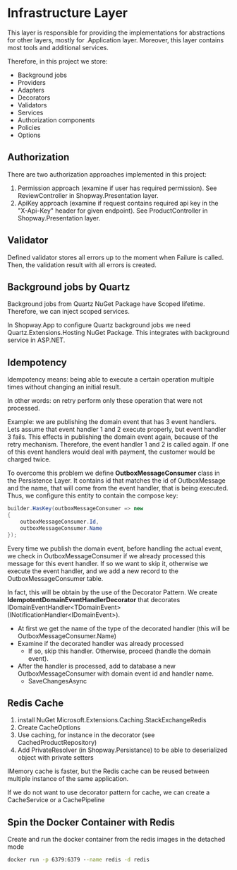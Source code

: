 ﻿# Infrastructure Layer

This layer is responsible for providing the implementations for abstractions for other layers, mostly for .Application layer.
Moreover, this layer contains most tools and additional services.

Therefore, in this project we store:

- Background jobs
- Providers
- Adapters
- Decorators
- Validators
- Services
- Authorization components
- Policies
- Options

## Authorization

There are two authorization approaches implemented in this project:
1. Permission approach (examine if user has required permission). See ReviewController in Shopway.Presentation layer.
2. ApiKey approach (examine if request contains required api key in the "X-Api-Key" header for given endpoint). See ProductController in Shopway.Presentation layer.

## Validator

Defined validator stores all errors up to the moment when Failure is called. Then, the validation result with all errors is created.

## Background jobs by Quartz

Background jobs from Quartz NuGet Package have Scoped lifetime.
Therefore, we can inject scoped services.

In Shopway.App to configure Quartz background jobs we need Quartz.Extensions.Hosting NuGet Package. This integrates with background service in ASP.NET.

## Idempotency

Idempotency means: being able to execute a certain operation multiple times without changing an initial result.

In other words: on retry perform only these operation that were not processed.

Example: we are publishing the domain event that has 3 event handlers. Lets assume that event handler 1 and 2 execute properly, but event handler 3 fails.
This effects in publishing the domain event again, because of the retry mechanism. Therefore, the event handler 1 and 2 is called again.
If one of this event handlers would deal with payment, the customer would be charged twice.

To overcome this problem we define **OutboxMessageConsumer** class in the Persistence Layer. 
It contains id that matches the id of OutboxMessage and the name, that will come from the event handler, that is being executed.
Thus, we configure this entity to contain the compose key:

```csharp
builder.HasKey(outboxMessageConsumer => new
{
    outboxMessageConsumer.Id,
    outboxMessageConsumer.Name
});
```

Every time we publish the domain event, before handling the actual event, we check in OutboxMessageConsumer if we already processed this message for this event handler.
If so we want to skip it, otherwise we execute the event handler, and we add a new record to the OutboxMessageConsumer table.

In fact, this will be obtain by the use of the Decorator Pattern. We create **IdempotentDomainEventHandlerDecorator** that decorates IDomainEventHandler\<TDomainEvent\> (INotificationHandler\<IDomainEvent\>).

- At first we get the name of the type of the decorated handler (this will be OutboxMessageConsumer.Name)
- Examine if the decorated handler was already processed
	- If so, skip this handler. Otherwise, proceed (handle the domain event).
- After the handler is processed, add to database a new OutboxMessageConsumer with domain event id and handler name.
	- SaveChangesAsync

## Redis Cache

1. install NuGet Microsoft.Extensions.Caching.StackExchangeRedis
2. Create CacheOptions
3. Use caching, for instance in the decorator (see CachedProductRepository)
4. Add PrivateResolver (in Shopway.Persistance) to be able to deserialized object with private setters

IMemory cache is faster, but the Redis cache can be reused between multiple instance of the same application.

If we do not want to use decorator pattern for cache, we can create a CacheService or a CachePipeline

## Spin the Docker Container with Redis

Create and run the docker container from the redis images in the detached mode

```cmd
docker run -p 6379:6379 --name redis -d redis
```